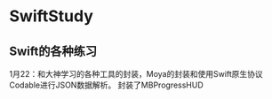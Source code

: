 # SwiftStudy
## Swift的各种练习
1月22：和大神学习的各种工具的封装，Moya的封装和使用Swift原生协议Codable进行JSON数据解析。
封装了MBProgressHUD
